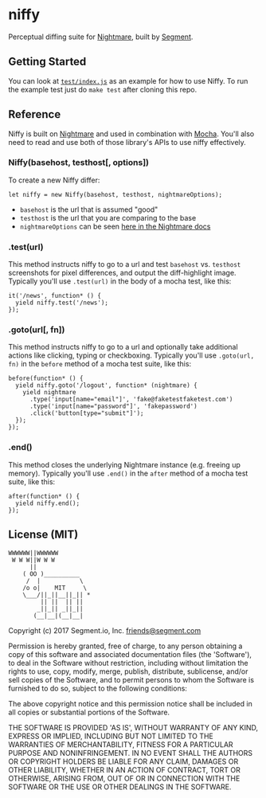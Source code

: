 # niffy
Perceptual diffing suite for [Nightmare](github.com/segmentio/nightmare), built by [Segment](https://segment.com).

## Getting Started
You can look at [`test/index.js`](https://github.com/segmentio/niffy/blob/master/test/index.js) as an example for how to use Niffy. To run the example test just do `make test` after cloning this repo.

## Reference
Niffy is built on [Nightmare](github.com/segmentio/nightmare) and used in combination with [Mocha](https://mochajs.org/). You'll also need to read and use both of those library's APIs to use niffy effectively.

### Niffy(basehost, testhost[, options])
To create a new Niffy differ:

```
let niffy = new Niffy(basehost, testhost, nightmareOptions);
```

* `basehost` is the url that is assumed "good"
* `testhost` is the url that you are comparing to the base
* `nightmareOptions` can be seen [here in the Nightmare docs](https://github.com/segmentio/nightmare#nightmareoptions)

### .test(url)
This method instructs niffy to go to a url and test `basehost` vs. `testhost` screenshots for pixel differences, and output the diff-highlight image. Typically you'll use `.test(url)` in the body of a mocha test, like this:

```
it('/news', function* () {
  yield niffy.test('/news');
});
```

### .goto(url[, fn])
This method instructs niffy to go to a url and optionally take additional actions like clicking, typing or checkboxing. Typically you'll use `.goto(url, fn)` in the `before` method of a mocha test suite, like this:

```
before(function* () {
  yield niffy.goto('/logout', function* (nightmare) {
    yield nightmare
      .type('input[name="email"]', 'fake@faketestfaketest.com')
      .type('input[name="password"]', 'fakepassword')
      .click('button[type="submit"]');
  });
});
```

### .end()
This method closes the underlying Nightmare instance (e.g. freeing up memory). Typically you'll use `.end()` in the `after` method of a mocha test suite, like this:

```
after(function* () {
  yield niffy.end();
});
```


## License (MIT)

```
WWWWWW||WWWWWW
 W W W||W W W
      ||
    ( OO )__________
     /  |           \
    /o o|    MIT     \
    \___/||_||__||_|| *
         || ||  || ||
        _||_|| _||_||
       (__|__|(__|__|
```
Copyright (c) 2017 Segment.io, Inc. friends@segment.com

Permission is hereby granted, free of charge, to any person obtaining a copy of this software and associated documentation files (the 'Software'), to deal in the Software without restriction, including without limitation the rights to use, copy, modify, merge, publish, distribute, sublicense, and/or sell copies of the Software, and to permit persons to whom the Software is furnished to do so, subject to the following conditions:

The above copyright notice and this permission notice shall be included in all copies or substantial portions of the Software.

THE SOFTWARE IS PROVIDED 'AS IS', WITHOUT WARRANTY OF ANY KIND, EXPRESS OR IMPLIED, INCLUDING BUT NOT LIMITED TO THE WARRANTIES OF MERCHANTABILITY, FITNESS FOR A PARTICULAR PURPOSE AND NONINFRINGEMENT. IN NO EVENT SHALL THE AUTHORS OR COPYRIGHT HOLDERS BE LIABLE FOR ANY CLAIM, DAMAGES OR OTHER LIABILITY, WHETHER IN AN ACTION OF CONTRACT, TORT OR OTHERWISE, ARISING FROM, OUT OF OR IN CONNECTION WITH THE SOFTWARE OR THE USE OR OTHER DEALINGS IN THE SOFTWARE.
